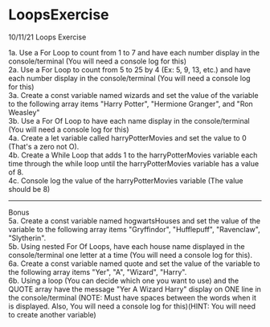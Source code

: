 # LoopsExercise
10/11/21 Loops Exercise

1a. Use a For Loop to count from 1 to 7 and have each number display in the console/terminal (You will need a console log for this)<br>
2a. Use a For Loop to count from 5 to 25 by 4 (Ex: 5, 9, 13, etc.) and have each number display in the console/terminal (You will need a console log for this)<br>
3a. Create a const variable named wizards and set the value of the variable to the following array items "Harry Potter", "Hermione Granger", and "Ron Weasley"<br>
3b. Use a For Of Loop to have each name display in the console/terminal (You will need a console log for this)<br>
4a. Create a let variable called harryPotterMovies and set the value to 0 (That's a zero not O).<br>
4b. Create a While Loop that adds 1 to the harryPotterMovies variable each time through the while loop until the harryPotterMovies variable has a value of 8.<br>
4c. Console log the value of the harryPotterMovies variable (The value should be 8)<br>

<hr>

Bonus<br>
5a. Create a const variable named hogwartsHouses and set the value of the variable to the following array items "Gryffindor", "Hufflepuff", "Ravenclaw", "Slytherin".<br>
5b. Using nested For Of Loops, have each house name displayed in the console/terminal one letter at a time (You will need a console log for this).<br>
6a. Create a const variable named quote and set the value of the variable to the following array items "Yer", "A", "Wizard", "Harry".<br>
6b. Using a loop (You can decide which one you want to use) and the QUOTE array have the message "Yer A Wizard Harry" display on ONE line in the console/terminal (NOTE: Must have spaces between the words when it is displayed. Also, You will need a console log for this)(HINT: You will need to create another variable)<br>
